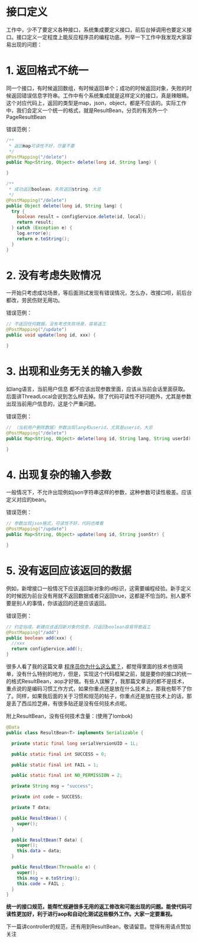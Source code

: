 # 接口定义

工作中，少不了要定义各种接口，系统集成要定义接口，前后台掉调用也要定义接口。接口定义一定程度上能反应程序员的编程功底。列举一下工作中我发现大家容易出现的问题：

# 1. 返回格式不统一

同一个接口，有时候返回数组，有时候返回单个；成功的时候返回对象，失败的时候返回错误信息字符串。工作中有个系统集成就是这样定义的接口，真是辣眼睛。这个对应代码上，返回的类型是map，json，object，都是不应该的。实际工作中，我们会定义一个统一的格式，就是ResultBean，分页的有另外一个PageResultBean

错误范例：
```java
/**
 * 返回map可读性不好，尽量不要
 */
@PostMapping("/delete")
public Map<String, Object> delete(long id, String lang) {

}

/**
 * 成功返回boolean，失败返回string，大忌
 */
@PostMapping("/delete")
public Object delete(long id, String lang) {
  try {
    boolean result = configService.delete(id, local);
    return result;
  } catch (Exception e) {
    log.error(e);
    return e.toString();
  }
}
```

# 2. 没有考虑失败情况

一开始只考虑成功场景，等后面测试发现有错误情况，怎么办，改接口呗，前后台都改，劳民伤财无用功。

错误范例：
```java
// 不返回任何数据，没有考虑失败场景，容易返工
@PostMapping("/update")
public void update(long id, xxx) {

}
```

# 3. 出现和业务无关的输入参数

如lang语言，当前用户信息 都不应该出现参数里面，应该从当前会话里面获取。后面讲ThreadLocal会说到怎么样去掉。除了代码可读性不好问题外，尤其是参数出现当前用户信息的，这是个严重问题。

错误范例：
```java
// （当前用户删除数据）参数出现lang和userid，尤其是userid，大忌
@PostMapping("/delete")
public Map<String, Object> delete(long id, String lang, String userId) {

}
```

# 4. 出现复杂的输入参数

一般情况下，不允许出现例如json字符串这样的参数，这种参数可读性极差。应该定义对应的bean。

错误范例：
```java
// 参数出现json格式，可读性不好，代码也难看
@PostMapping("/update")
public Map<String, Object> update(long id, String jsonStr) {

}
```

# 5. 没有返回应该返回的数据

例如，新增接口一般情况下应该返回新对象的id标识，这需要编程经验。新手定义的时候因为前台没有用就不返回数据或者只返回true，这都是不恰当的。别人要不要是别人的事情，你该返回的还是应该返回。

错误范例：
```java
// 约定俗成，新建应该返回新对象的信息，只返回boolean容易导致返工
@PostMapping("/add")
public boolean add(xxx) {
  //xxx
  return configService.add();
}
```

很多人看了我的这篇文章 [程序员你为什么这么累？][2]，都觉得里面的技术也很简单，没有什么特别的地方，但是，实现这个代码框架之前，就是要你的接口的统一的格式ResultBean，aop才好做。有些人误解了，我那篇文章说的都不是技术，重点说的是编码习惯工作方式，如果你重点还是放在什么技术上，那我也帮不了你了。同样，如果我后面的关于习惯和规范的帖子，你重点还是放在技术上的话，那是丢了西瓜捡芝麻，有很多贴还是没有任何技术点呢。



附上ResultBean，没有任何技术含量：(使用了lombok)

```java
@Data
public class ResultBean<T> implements Serializable {

  private static final long serialVersionUID = 1L;

  public static final int SUCCESS = 0;

  public static final int FAIL = 1;

  public static final int NO_PERMISSION = 2;

  private String msg = "success";

  private int code = SUCCESS;

  private T data;

  public ResultBean() {
    super();
  }

  public ResultBean(T data) {
    super();
    this.data = data;
  }

  public ResultBean(Throwable e) {
    super();
    this.msg = e.toString();
    this.code = FAIL ;
  }
}
```

**统一的接口规范，能帮忙规避很多无用的返工修改和可能出现的问题。能使代码可读性更加好，利于进行aop和自动化测试这些额外工作。大家一定要重视。**



下一篇讲controller的规范，还有用到ResultBean，敬请留意。觉得有用请点赞加关注



  [1]: https://www.imooc.com/article/27569
  [2]: https://www.imooc.com/article/27569
  [3]: https://github.com/xwjie/PLMCodeTemplate
